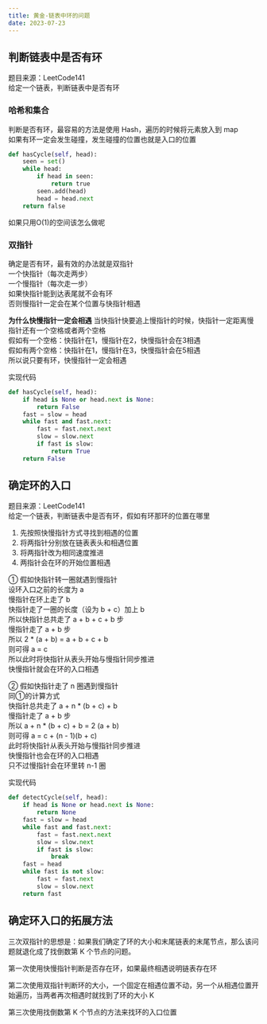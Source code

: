 ```yaml
---
title: 黄金-链表中环的问题
date: 2023-07-23
---
```


## 判断链表中是否有环

题目来源：LeetCode141  
给定一个链表，判断链表中是否有环

### 哈希和集合

判断是否有环，最容易的方法是使用 Hash，遍历的时候将元素放入到 map  
如果有环一定会发生碰撞，发生碰撞的位置也就是入口的位置

```python
def hasCycle(self, head):
    seen = set()
    while head:
        if head in seen:
            return true
        seen.add(head)
        head = head.next
    return false
```

如果只用O(1)的空间该怎么做呢

### 双指针

确定是否有环，最有效的办法就是双指针  
一个快指针（每次走两步）  
一个慢指针（每次走一步）  
如果快指针能到达表尾就不会有环  
否则慢指针一定会在某个位置与快指针相遇

**为什么快慢指针一定会相遇**
当快指针快要追上慢指针的时候，快指针一定距离慢指针还有一个空格或者两个空格  
假如有一个空格：快指针在1，慢指针在2，快慢指针会在3相遇  
假如有两个空格：快指针在1，慢指针在3，快慢指针会在5相遇  
所以说只要有环，快慢指针一定会相遇

实现代码

```python
def hasCycle(self, head):
    if head is None or head.next is None:
        return False
    fast = slow = head
    while fast and fast.next:
        fast = fast.next.next
        slow = slow.next
        if fast is slow:
            return True
    return False
```

## 确定环的入口

题目来源：LeetCode141  
给定一个链表，判断链表中是否有环，假如有环那环的位置在哪里

1. 先按照快慢指针方式寻找到相遇的位置
2. 将两指针分别放在链表表头和相遇位置
3. 将两指针改为相同速度推进
4. 两指针会在环的开始位置相遇

① 假如快指针转一圈就遇到慢指针  
设环入口之前的长度为 a  
慢指针在环上走了 b  
快指针走了一圈的长度（设为 b + c）加上 b  
所以快指针总共走了 a + b + c + b 步  
慢指针走了 a + b 步  
所以 2 * (a + b) = a + b + c + b  
则可得 a = c  
所以此时将快指针从表头开始与慢指针同步推进  
快慢指针就会在环的入口相遇

② 假如快指针走了 n 圈遇到慢指针  
同①的计算方式  
快指针总共走了 a + n * (b + c) + b  
慢指针走了 a + b 步  
所以 a + n * (b + c) + b = 2 (a + b)  
则可得 a = c + (n - 1)(b + c)  
此时将快指针从表头开始与慢指针同步推进  
快慢指针也会在环的入口相遇  
只不过慢指针会在环里转 n-1 圈

实现代码

```python
def detectCycle(self, head):
    if head is None or head.next is None:
        return None
    fast = slow = head
    while fast and fast.next:
        fast = fast.next.next
        slow = slow.next
        if fast is slow:
            break
    fast = head
    while fast is not slow:
        fast = fast.next
        slow = slow.next
    return fast
```

## 确定环入口的拓展方法

三次双指针的思想是：如果我们确定了环的大小和末尾链表的末尾节点，那么该问题就退化成了找倒数第 K 个节点的问题。

第一次使用快慢指针判断是否存在环，如果最终相遇说明链表存在环

第二次使用双指针判断环的大小，一个固定在相遇位置不动，另一个从相遇位置开始遍历，当两者再次相遇时就找到了环的大小 K

第三次使用找倒数第 K 个节点的方法来找环的入口位置